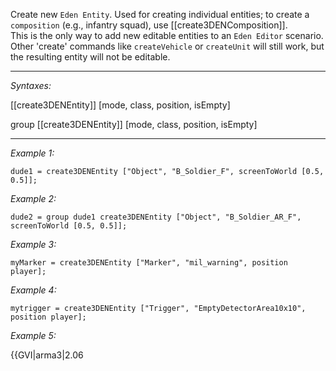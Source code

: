 Create new `Eden Entity`. Used for creating individual entities; to create a `composition` (e.g., infantry squad), use [[create3DENComposition]].<br>
This is the only way to add new editable entities to an `Eden Editor` scenario. Other 'create' commands like `createVehicle` or `createUnit` will still work, but the resulting entity will not be editable.


---
*Syntaxes:*

[[create3DENEntity]] [mode, class, position, isEmpty]

group [[create3DENEntity]] [mode, class, position, isEmpty]

---
*Example 1:*

```sqf
dude1 = create3DENEntity ["Object", "B_Soldier_F", screenToWorld [0.5, 0.5]];
```

*Example 2:*

```sqf
dude2 = group dude1 create3DENEntity ["Object", "B_Soldier_AR_F", screenToWorld [0.5, 0.5]];
```

*Example 3:*

```sqf
myMarker = create3DENEntity ["Marker", "mil_warning", position player];
```

*Example 4:*

```sqf
mytrigger = create3DENEntity ["Trigger", "EmptyDetectorArea10x10", position player];
```

*Example 5:*

{{GVI|arma3|2.06